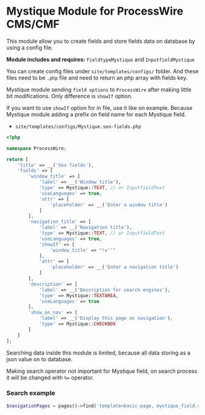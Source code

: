 # Mystique Module for ProcessWire CMS/CMF

This module allow you to create fields and store fields data on database by using a config file.

**Module includes and requires:** `FieldtypeMystique` and `InputfieldMystique`

You can create config files under `site/templates/configs/` folder. And these files need to be `.php` file and need to return an php array with fields key.

Mystique module sending `field options` to `ProcessWire` after making little bit modifications. Only difference is `showIf` option.

If you want to use `showIf` option for in file, use it like on example. Because Mystique module adding a prefix on field name for each Mystique field.

- `site/templates/configs/Mystique.seo-fields.php`

```php
<?php

namespace ProcessWire;

return [
    'title' => __('Seo fields'),
    'fields' => [
        'window_title' => [
            'label' => __('Window title'),
            'type' => Mystique::TEXT, // or InputfieldText
            'useLanguages' => true,
            'attr' => [
                'placeholder' => __('Enter a window title')
            ]
        ],
        'navigation_title' => [
            'label' => __('Navigation title'),
            'type' => Mystique::TEXT, // or InputfieldText
            'useLanguages' => true,
            'showIf' => [
                'window_title' => "!=''"
            ],
            'attr' => [
                'placeholder' => __('Enter a navigation title')
            ]
        ],
        'description' => [
            'label' => __('Description for search engines'),
            'type' => Mystique::TEXTAREA,
            'useLanguages' => true
        ],
        'show_on_nav' => [
            'label' => __('Display this page on navigation'),
            'type' => Mystique::CHECKBOX
        ]
    ]
];
```

Searching data inside this module is limited, because all data storing as a json value on to database.

Making search operator not important for Mystique field, on search process it will be changed with `%=` operator.

### Search example
```php
$navigationPages = pages()->find('template=basic-page, mystique_field.show_on_nav=1');
```


